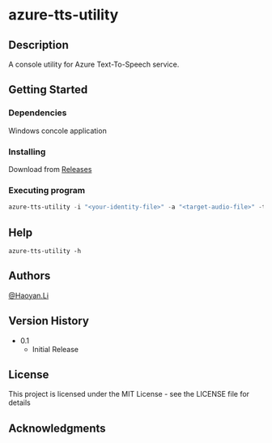 # azure-tts-utility

## Description

A console utility for Azure Text-To-Speech service.

## Getting Started

### Dependencies

Windows concole application

### Installing

Download from [Releases]()

### Executing program

```Powershell
azure-tts-utility -i "<your-identity-file>" -a "<target-audio-file>" -t "<content-file>"
```

## Help

```
azure-tts-utility -h
```

## Authors

[@Haoyan.Li](https://github.com/VirgiliaBeatrice)

## Version History

* 0.1
    * Initial Release

## License

This project is licensed under the MIT License - see the LICENSE file for details

## Acknowledgments
